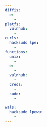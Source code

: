 ```yaml
---
diffis:
  e:
    -
platfs:
  vulnhub:
    -
curls:
  hacksudo lpe:
    -
functions:
  unix:
    -
  e:
    -
  vulnhub:
    -
  creds:
    -
  sudo:
    -

wals:
  hacksudo lpewu:
    -
---
```

